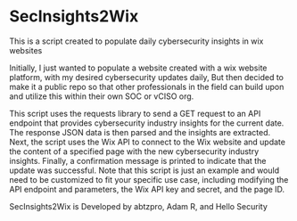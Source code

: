 # SecInsights2Wix
This is a script created to populate daily cybersecurity insights in wix websites

Initially, I just wanted to populate a website created with a wix website platform, with my desired cybersecurity updates daily,
But then decided to make it a public repo so that other professionals in the field can build upon and utilize this within their own SOC or vCISO org.

This script uses the requests library to send a GET request to an API endpoint that provides cybersecurity industry insights for the current date. The response JSON data is then parsed and the insights are extracted.
Next, the script uses the Wix API to connect to the Wix website and update the content of a specified page with the new cybersecurity industry insights. Finally, a confirmation message is printed to indicate that the update was successful.
Note that this script is just an example and would need to be customized to fit your specific use case, including modifying the API endpoint and parameters, the Wix API key and secret, and the page ID.

SecInsights2Wix is Developed by abtzpro, Adam R, and Hello Security
